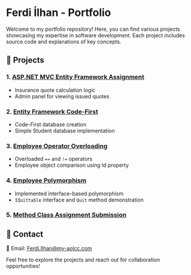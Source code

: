 # Ferdi İlhan - Portfolio

Welcome to my portfolio repository! Here, you can find various projects showcasing my expertise in software development. Each project includes source code and explanations of key concepts.

## 📌 Projects

### 1. [ASP.NET MVC Entity Framework Assignment](https://github.com/ferdiilann/ASP.NET-MVC-EntityFramework-Assignment)
- Insurance quote calculation logic
- Admin panel for viewing issued quotes


### 2. [Entity Framework Code-First](https://github.com/ferdiilann/EntityFramework-CodeFirst)
- Code-First database creation
- Simple Student database implementation

### 3. [Employee Operator Overloading](https://github.com/ferdiilann/Employee-OperatorOverloading)
- Overloaded `==` and `!=` operators
- Employee object comparison using Id property

### 4. [Employee Polymorphism](https://github.com/ferdiilann/Employee-Polymorphism)
- Implemented interface-based polymorphism
- `IQuittable` interface and `Quit` method demonstration

### 5. [Method Class Assignment Submission](https://github.com/ferdiilann/Method-Class-Assignment-Submission)
  

## 🔗 Contact
📧 Email: Ferdi.Ilhan@my-aolcc.com

Feel free to explore the projects and reach out for collaboration opportunities!

